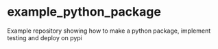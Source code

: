 # example_python_package
Example repository showing how to make a python package, implement testing and deploy on pypi
